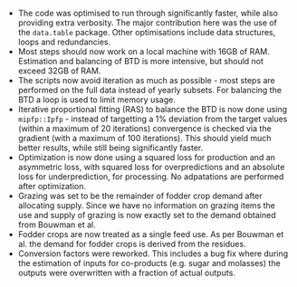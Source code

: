 
- The code was optimised to run through significantly faster, while also providing extra verbosity. The major contribution here was the use of the `data.table` package. Other optimisations include data structures, loops and redundancies.
- Most steps should now work on a local machine with 16GB of RAM. Estimation and balancing of BTD is more intensive, but should not exceed 32GB of RAM.
- The scripts now avoid iteration as much as possible - most steps are performed on the full data instead of yearly subsets. For balancing the BTD a loop is used to limit memory usage.
- Iterative proportional fitting (RAS) to balance the BTD is now done using `mipfp::Ipfp` - instead of targetting a 1% deviation from the target values (within a maximum of 20 iterations) convergence is checked via the gradient (with a maximum of 100 iterations). This should yield much better results, while still being significantly faster.
- Optimization is now done using a squared loss for production and an asymmetric loss, with squared loss for overpredictions and an absolute loss for underprediction, for processing. No adpatations are performed after optimization.
- Grazing was set to be the remainder of fodder crop demand after allocating supply. Since we have no information on grazing items the use and supply of grazing is now exactly set to the demand obtained from Bouwman et al.
- Fodder crops are now treated as a single feed use. As per Bouwman et al. the demand for fodder crops is derived from the residues.
- Conversion factors were reworked. This includes a bug fix where during the estimation of inputs for co-products (e.g. sugar and molasses) the outputs were overwritten with a fraction of actual outputs.

